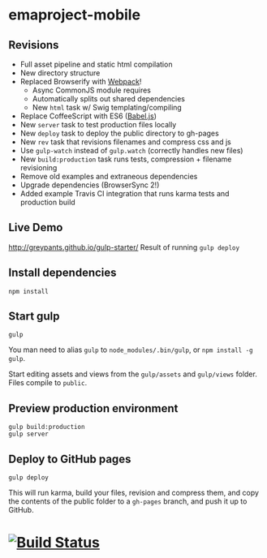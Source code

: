 emaproject-mobile
============
## Revisions
- Full asset pipeline and static html compilation
- New directory structure
- Replaced Browserify with [Webpack](http://webpack.github.io/docs/webpack-for-browserify-users.html)!
  - Async CommonJS module requires
  - Automatically splits out shared dependencies
  - New `html` task w/ Swig templating/compiling
- Replace CoffeeScript with ES6 ([Babel.js](http://babeljs.io/))
- New `server` task to test production files locally
- New `deploy` task to deploy the public directory to gh-pages
- New `rev` task that revisions filenames and compress css and js
- Use `gulp-watch` instead of `gulp.watch` (correctly handles new files)
- New `build:production` task runs tests, compression + filename revisioning
- Remove old examples and extraneous dependencies
- Upgrade dependencies (BrowserSync 2!)
- Added example Travis CI integration that runs karma tests and production build

## Live Demo
http://greypants.github.io/gulp-starter/
Result of running `gulp deploy`

## Install dependencies
```
npm install
```

## Start gulp
```
gulp
```
You man need to alias `gulp` to `node_modules/.bin/gulp`, or `npm install -g gulp`.

Start editing assets and views from the `gulp/assets` and `gulp/views` folder. Files compile to `public`.

## Preview production environment
```
gulp build:production
gulp server
```

## Deploy to GitHub pages
```
gulp deploy
```
This will run karma, build your files, revision and compress them, and copy the contents of the public folder to a `gh-pages` branch, and push it up to GitHub.

[![Build Status](https://travis-ci.org/greypants/gulp-starter.svg?branch=static-server)](https://travis-ci.org/greypants/gulp-starter)
=======


